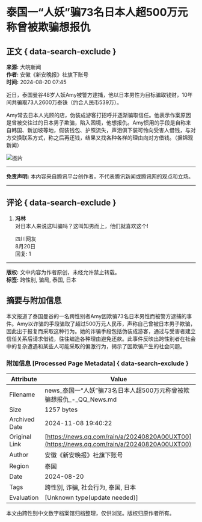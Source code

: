 # 泰国一“人妖”骗73名日本人超500万元 称曾被欺骗想报仇

## 正文 { data-search-exclude }


**来源:** 大皖新闻  
**作者:** 安徽《新安晚报》社旗下账号  
**时间:** 2024-08-20 07:45  

近日，泰国曼谷48岁人妖Amy被警方逮捕，他以日本男性为目标骗取钱财，10年间共骗取73人2600万泰铢（约合人民币539万）。

Amy常去日本人光顾的店，伪装成游客打招呼并逐渐骗取信任。他表示作案原因是曾被交往过的日本男子欺骗，陷入困境，他想报仇。Amy惯用的手段是自称来自韩国、新加坡等地，假装钱包、护照流失，声泪俱下装可怜向受害人借钱，与对方交换联系方式，称之后再还钱，结果又找各种各样的理由向对方借钱。（据锦观新闻）

![图片](https://inews.gtimg.com/newsapp_bt/0/1012205723968_6694/0)

---

**免责声明:** 本内容来自腾讯平台创作者，不代表腾讯新闻或腾讯网的观点和立场。

---

## 评论 { data-search-exclude }

1. **冯林**  
   对日本人来说这叫骗吗？这叫知男而上，他们就喜欢这个!  

   四川网友  
   8月20日  
   回复: 1

---

**版权:** 文中内容为作者原创，未经允许禁止转载。  
**标签:** 跨性别, 骗局, 泰国, 日本

## 摘要与附加信息

<!-- tcd_abstract -->
本文报道了泰国曼谷的一名跨性别者Amy因欺骗73名日本男性而被警方逮捕的事件。Amy以诈骗的手段骗取了超过500万元人民币，声称自己曾被日本男子欺骗，因此出于报复而采取这种行为。她的诈骗手段包括伪装成游客，通过与受害者建立信任关系后请求借钱，往往编造各种理由避免还款。此事件反映出跨性别者在社会中的复杂遭遇和某些人可能采取的偏激行为，揭示了因欺骗产生的社会问题。
<!-- tcd_abstract_end -->

### 附加信息 [Processed Page Metadata] { data-search-exclude }

| Attribute       | Value                                  |
|-----------------|----------------------------------------|
| Filename        | news_泰国一“人妖”骗73名日本人超500万元称曾被欺骗想报仇_-_QQ_News.md                             |
| Size            | 1257 bytes                           |
| Archived Date   | 2024-11-08 19:40:22                             |
| Original Link   | [https://news.qq.com/rain/a/20240820A00UXT00](https://news.qq.com/rain/a/20240820A00UXT00)                       |
| Author          | 安徽《新安晚报》社旗下账号                               |
| Region          | 泰国                               |
| Date            | 2024-08-20                                 |
| Tags            | 跨性别, 诈骗, 社会行为, 泰国, 日本                                 |
| Evaluation            | [Unknown type(update needed)]                                 |
<!-- tcd_table_end -->

本文由跨性别中文数字档案馆归档整理，仅供浏览。版权归原作者所有。
